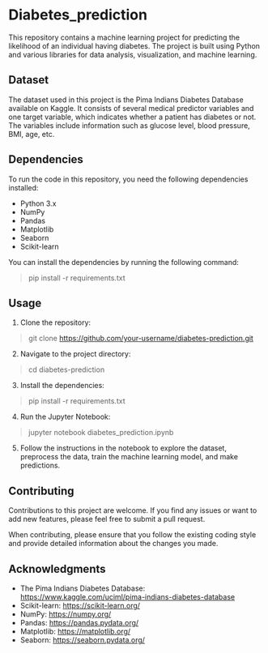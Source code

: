 # Diabetes_prediction

This repository contains a machine learning project for predicting the likelihood of an individual having diabetes. 
The project is built using Python and various libraries for data analysis, visualization, and machine learning.

## Dataset
The dataset used in this project is the Pima Indians Diabetes Database available on Kaggle. It consists of several medical predictor variables and one target variable, which indicates whether a patient has diabetes or not. The variables include information such as glucose level, blood pressure, BMI, age, etc.

## Dependencies
To run the code in this repository, you need the following dependencies installed:

* Python 3.x
* NumPy
* Pandas
* Matplotlib
* Seaborn
* Scikit-learn

You can install the dependencies by running the following command:

> pip install -r requirements.txt
## Usage
1. Clone the repository:
> git clone https://github.com/your-username/diabetes-prediction.git
2. Navigate to the project directory:
> cd diabetes-prediction
3. Install the dependencies:
> pip install -r requirements.txt
4. Run the Jupyter Notebook:

> jupyter notebook diabetes_prediction.ipynb
5. Follow the instructions in the notebook to explore the dataset, preprocess the data, train the machine learning model, and make predictions.

## Contributing
Contributions to this project are welcome. If you find any issues or want to add new features, please feel free to submit a pull request.

When contributing, please ensure that you follow the existing coding style and provide detailed information about the changes you made.

## Acknowledgments
* The Pima Indians Diabetes Database: https://www.kaggle.com/uciml/pima-indians-diabetes-database
* Scikit-learn: https://scikit-learn.org/
* NumPy: https://numpy.org/
* Pandas: https://pandas.pydata.org/
* Matplotlib: https://matplotlib.org/
* Seaborn: https://seaborn.pydata.org/
